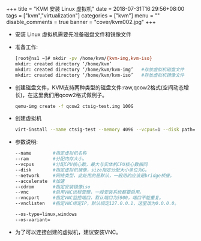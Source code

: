 +++
title = "KVM 安装 Linux 虚拟机"
date = 2018-07-31T16:29:56+08:00
tags = ["kvm","virtualization"]
categories = ["kvm"]
menu = ""
disable_comments = true
banner = "cover/kvm002.jpg"
+++

- 安装 Linux 虚拟机需要先准备磁盘文件和镜像文件
- 准备工作:
  
  ```bash
  [root@ns1 ~]# mkdir -pv /home/kvm/{kvm-img,kvm-iso}
  mkdir: created directory ‘/home/kvm’
  mkdir: created directory ‘/home/kvm/kvm-img’   #存放虚拟机磁盘文件
  mkdir: created directory ‘/home/kvm/kvm-iso’   #存放虚拟机镜像文件
  ```

- 创建磁盘文件，KVM支持两种类型的磁盘文件:raw,qcow2格式(空间动态增长)，在这里我们用qcow2格式做例子。
  
  ```bash
  qemu-img create -f qcow2 ctsig-test.img 100G
  ```
- 创建虚拟机
  
  ```bash
  virt-install --name ctsig-test --memory 4096 --vcpus=1 --disk path=/home/kvm/kvm-img/ctsig-svn.img,format=qcow2,size=150,bus=virtio --accelerate --cdrom /home/kvm/kvm-iso/CentOS-7-x86_64-DVD-1708.iso --vnc --vncport=5954 --vnclisten=0.0.0.0 --network bridge=br0,model=virtio --noautoconsole 
  ```

- 参数说明:

  ```bash
  --name        #指定虚拟机名称
  --ram         #分配内存大小。
  --vcpus       #分配CPU核心数，最大与实体机CPU核心数相同
  --disk        #指定虚拟机镜像，size指定分配大小单位为G。
  --network     #网络类型，此处用的是默认，一般用的应该是bridge桥接。
  --accelerate  #加速
  --cdrom       #指定安装镜像iso
  --vnc         #启用VNC远程管理，一般安装系统都要启用。
  --vncport     #指定VNC监控端口，默认端口为5900，端口不能重复。
  --vnclisten   #指定VNC绑定IP，默认绑定127.0.0.1，这里改为0.0.0.0。

  --os-type=linux,windows
  --os-variant=
  ```
- 为了可以连接创建的虚拟机，建议安装VNC。
